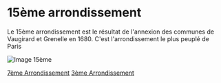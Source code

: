 # 15ème arrondissement

Le 15ème arrondissement est le résultat de l'annexion des communes de Vaugirard et Grenelle en 1680. C'est l'arrondissement le plus peuplé de Paris

![Image 15ème](/15.jpg "Photo du 15ème")

[7ème Arrondissement](7.md) 
[3ème Arrondissement](3.md) 